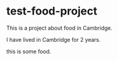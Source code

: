 # test-food-project

This is a project about food in Cambridge. 

I have lived in Cambridge for 2 years.

this is some food.
